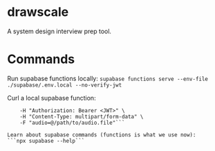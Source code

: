 # drawscale
A system design interview prep tool.

# Commands

Run supabase functions locally:
```supabase functions serve --env-file ./supabase/.env.local --no-verify-jwt```

Curl a local supabase function:
```curl -X POST http://localhost:54321/functions/v1/transcribe \
    -H "Authorization: Bearer <JWT>" \
    -H "Content-Type: multipart/form-data" \
    -F "audio=@/path/to/audio.file"```

Learn about supabase commands (functions is what we use now):
```npx supabase --help```
